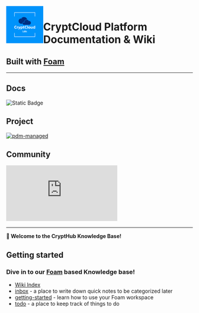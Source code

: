<img src="attachments/logo-color.png" width=100 align="left">

# CryptCloud Platform Documentation & Wiki
## Built with [Foam](https://github.com/foambubble)

---

## Docs
![Static Badge](https://img.shields.io/badge/built_with-foambubble)

## Project
[![pdm-managed](https://img.shields.io/badge/pdm-managed-blueviolet)](https://pdm-project.org)

## Community
![Matrix](https://img.shields.io/matrix/cryptcloud%3Amatrix.org?server_fqdn=matrix.org&style=flat&logo=matrix)



---
**👋 Welcome to the CryptHub Knowledge Base!**

## Getting started
### Dive in to our [Foam](https://github.com/foambubble) based Knowledge base!


- [Wiki Index](https://github.com/IncognitLabs/CryptHub-Docs/blob/f06486b12170e405b682c56fc9213b6ef42476fd/docs/index.md)
- [inbox](./inbox.md) - a place to write down quick notes to be categorized later
- [getting-started](./getting-started.md) - learn how to use your Foam workspace
- [todo](./todo.md) - a place to keep track of things to do

